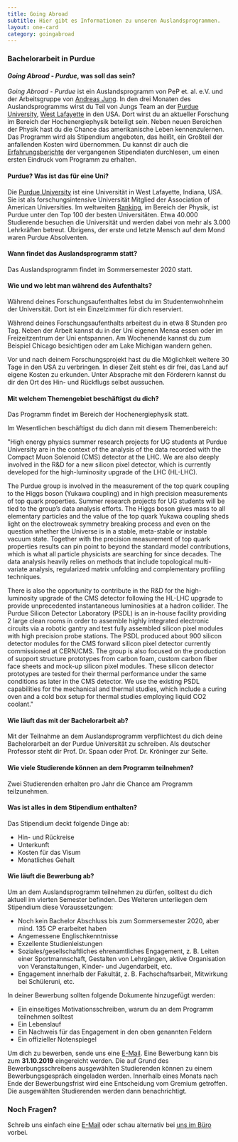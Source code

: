 ```yaml
---
title: Going Abroad
subtitle: Hier gibt es Informationen zu unseren Auslandsprogrammen.
layout: one-card
category: goingabroad
---
```

### Bachelorarbeit in Purdue

#### *Going Abroad - Purdue*, was soll das sein?
*Going Abroad - Purdue* ist ein Auslandsprogramm von PeP et. al. e.V. und der Arbeitsgruppe von
[Andreas Jung](https://www.physics.purdue.edu/people/faculty/anjung.php).
In den drei Monaten des Auslandsprogramms wirst du Teil von Jungs Team an der
[Purdue University](https://www.purdue.edu/), [West Lafayette](https://en.wikipedia.org/wiki/West_Lafayette,_Indiana)
in den USA. Dort wirst du an aktueller Forschung im Bereich der Hochenergiephysik beteiligt sein. Neben neuen
Bereichen der Physik hast du die Chance das amerikanische Leben kennenzulernen. Das Programm wird als Stipendium angeboten, das heißt, ein Großteil der anfallenden Kosten wird übernommen. Du kannst dir auch die [Erfahrungsberichte](https://pep-dortmund.org/stipendien/erfahrungsberichte.html) der vergangenen Stipendiaten durchlesen, um einen ersten Eindruck vom Programm zu erhalten.

#### Purdue? Was ist das für eine Uni?
Die [Purdue University](https://en.wikipedia.org/wiki/Purdue_University) ist eine Universität in West Lafayette,
Indiana, USA. Sie ist als forschungsintensive Universität Mitglied der Association of American Universities.
Im weltweiten [Ranking](https://www.topuniversities.com/university-rankings/university-subject-rankings/2019/physics-astronomy), im Bereich der Physik, ist Purdue unter den Top 100 der besten Universitäten.
Etwa 40.000 Studierende besuchen die Universität und werden dabei von mehr als 3.000 Lehrkräften betreut.
Übrigens, der erste und letzte Mensch auf dem Mond waren Purdue Absolventen.

#### Wann findet das Auslandsprogramm statt?
Das Auslandsprogramm findet im Sommersemester 2020 statt.

#### Wie und wo lebt man während des Aufenthalts?
Während deines Forschungsaufenthaltes lebst du im Studentenwohnheim der Universität.
Dort ist ein Einzelzimmer für dich reserviert.

Während deines Forschungsaufenthalts arbeitest du in etwa 8 Stunden pro Tag.
Neben der Arbeit kannst du in der Uni eigenen Mensa essen oder im Freizeitzentrum der Uni entspannen.
Am Wochenende kannst du zum Beispiel Chicago besichtigen oder am Lake Michigan wandern gehen.

Vor und nach deinem Forschungsprojekt hast du die Möglichkeit weitere 30 Tage in den USA zu verbringen.
In dieser Zeit steht es dir frei, das Land auf eigene Kosten zu erkunden.
Unter Absprache mit den Förderern kannst du dir den Ort des Hin- und Rückflugs selbst aussuchen.

#### Mit welchem Themengebiet beschäftigst du dich?
Das Programm findet im Bereich der Hochenergiephysik statt.

Im Wesentlichen beschäftigst du dich dann mit diesem Themenbereich:

"High energy physics summer research projects for UG students at Purdue University are in the context
of the analysis of the data recorded with the Compact Muon Solenoid (CMS) detector at the LHC. We are
also deeply involved in the R&D for a new silicon pixel detector, which is currently developed for the
high-luminosity upgrade of the LHC (HL-LHC).

The Purdue group is involved in the measurement of the top quark coupling to the Higgs boson
(Yukawa coupling) and in high precision measurements of top quark properties. Summer research projects
for UG students will be tied to the group’s data analysis efforts. The Higgs boson gives mass to all
elementary particles and the value of the top quark Yukawa coupling sheds light on the electroweak
symmetry breaking process and even on the question whether the Universe is in a stable, meta-stable or
instable vacuum state. Together with the precision measurement of top quark properties results can pin
point to beyond the standard model contributions, which is what all particle physicists are searching
for since decades. The data analysis heavily relies on methods that include topological multi-variate
analysis, regularized matrix unfolding and complementary profiling techniques.

There is also the opportunity to contribute in the R&D for the high-luminosity upgrade of the CMS
detector following the HL-LHC upgrade to provide unprecedented instantaneous luminosities at a hadron
collider. The Purdue Silicon Detector Laboratory (PSDL) is an in-house facility providing 2 large clean
rooms in order to assemble highly integrated electronic circuits via a robotic gantry and test fully
assembled silicon pixel modules with high precision probe stations. The PSDL produced about 900 silicon
detector modules for the CMS forward silicon pixel detector currently commissioned at CERN/CMS. The group
is also focused on the production of support structure prototypes from carbon foam, custom carbon fiber
face sheets and mock-up silicon pixel modules. These silicon detector prototypes are tested for their
thermal performance under the same conditions as later in the CMS detector. We use the existing PSDL
capabilities for the mechanical and thermal studies, which include a curing oven and a cold box setup
for thermal studies employing liquid CO2 coolant."


#### Wie läuft das mit der Bachelorarbeit ab?
Mit der Teilnahme an dem Auslandsprogramm verpflichtest du dich deine Bachelorarbeit an der Purdue Universität
zu schreiben. Als deutscher Professor steht dir Prof. Dr. Spaan oder Prof. Dr. Kröninger zur Seite.

#### Wie viele Studierende können an dem Programm teilnehmen?
Zwei Studierenden erhalten pro Jahr die Chance am Programm teilzunehmen.

#### Was ist alles in dem Stipendium enthalten?
Das Stipendium deckt folgende Dinge ab:

- Hin- und Rückreise
- Unterkunft
- Kosten für das Visum
- Monatliches Gehalt

#### Wie läuft die Bewerbung ab?
Um an dem Auslandsprogramm teilnehmen zu dürfen, solltest du dich aktuell
im vierten Semester befinden.
Des Weiteren unterliegen dem Stipendium diese Voraussetzungen:

- Noch kein Bachelor Abschluss bis zum Sommersemester 2020, aber mind. 135 CP erarbeitet haben
- Angemessene Englischkenntnisse
- Exzellente Studienleistungen
- Soziales/gesellschaftliches ehrenamtliches Engagement, z. B. Leiten einer Sportmannschaft, Gestalten
von Lehrgängen, aktive Organisation von Veranstaltungen, Kinder- und Jugendarbeit, etc.
- Engagement innerhalb der Fakultät, z. B. Fachschaftsarbeit, Mitwirkung bei Schüleruni, etc.

In deiner Bewerbung sollten folgende Dokumente hinzugefügt werden:

- Ein einseitiges Motivationsschreiben, warum du an dem Programm teilnehmen solltest
- Ein Lebenslauf
- Ein Nachweis für das Engagement in den oben genannten Feldern
- Ein offizieller Notenspiegel

Um dich zu bewerben, sende uns eine [E-Mail](mailto:goingabroad@pep-dortmund.org).
Eine Bewerbung kann bis zum  __31.10.2019__ eingereicht werden. Die auf Grund des Bewerbungsschreibens
ausgewählten Studierenden können zu einem Bewerbungsgespräch eingeladen werden.
Innerhalb eines Monats nach Ende der Bewerbungsfrist wird eine Entscheidung vom Gremium getroffen.
Die ausgewählten Studierenden werden dann benachrichtigt.

### Noch Fragen?
Schreib uns einfach eine [E-Mail](mailto:goingabroad@pep-dortmund.org) oder schau alternativ bei [uns im Büro](mitmachen.html) vorbei.
